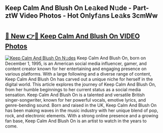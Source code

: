 ## Keep Calm And Blush On Le𝚊ked N𝚞de - Part-ztW Video Photos - Hot Onlyf𝚊ns Le𝚊ks 3cmWw

# <h2><a href="http://ab36106.deff.icu/?id=Keep+Calm+And+Blush+On">🔗 New 👉🔴 Keep Calm And Blush On VIDEO Photos</a></h2>

[![Keep Calm And Blush On N𝚞des](https://i.imgur.com/rIISA9y.gif)](http://ab36106.deff.icu/?id=Keep+Calm+And+Blush+On)
Keep Calm And Blush On, born on December 1, 1995, is an American social media influencer, gamer, and content creator known for her entertaining and engaging presence on various platforms. With a large following and a diverse range of content, Keep Calm And Blush On has carved out a unique niche for herself in the digital world. This article explores the journey of Keep Calm And Blush On, from her humble beginnings to her current status as a social media sensation. Keep Calm And Blush On is a talented and versatile British singer-songwriter, known for her powerful vocals, emotive lyrics, and genre-bending sound. Born and raised in the UK, Keep Calm And Blush On has been making waves in the music industry with her unique blend of pop, rock, and electronic elements. With a strong online presence and a growing fan base, Keep Calm And Blush On is an artist to watch in the years to come.
